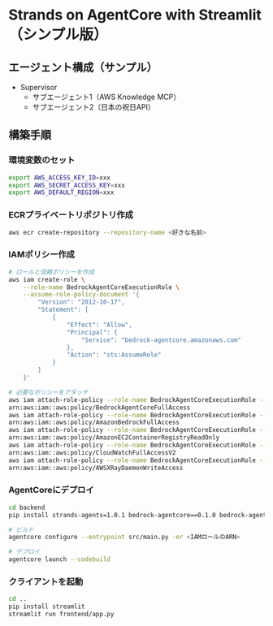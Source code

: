 # Strands on AgentCore with Streamlit（シンプル版）

## エージェント構成（サンプル）

- Supervisor
  - サブエージェント1（AWS Knowledge MCP）
  - サブエージェント2（日本の祝日API）


## 構築手順

### 環境変数のセット

```sh
export AWS_ACCESS_KEY_ID=xxx
export AWS_SECRET_ACCESS_KEY=xxx
export AWS_DEFAULT_REGION=xxx
```

### ECRプライベートリポジトリ作成

```sh
aws ecr create-repository --repository-name <好きな名前>
```

### IAMポリシー作成

```sh
# ロールと信頼ポリシーを作成
aws iam create-role \
    --role-name BedrockAgentCoreExecutionRole \
    --assume-role-policy-document '{
        "Version": "2012-10-17",
        "Statement": [
            {
                "Effect": "Allow",
                "Principal": {
                    "Service": "bedrock-agentcore.amazonaws.com"
                },
                "Action": "sts:AssumeRole"
            }
        ]
    }'

# 必要なポリシーをアタッチ
aws iam attach-role-policy --role-name BedrockAgentCoreExecutionRole --policy-arn
arn:aws:iam::aws:policy/BedrockAgentCoreFullAccess
aws iam attach-role-policy --role-name BedrockAgentCoreExecutionRole --policy-arn
arn:aws:iam::aws:policy/AmazonBedrockFullAccess
aws iam attach-role-policy --role-name BedrockAgentCoreExecutionRole --policy-arn
arn:aws:iam::aws:policy/AmazonEC2ContainerRegistryReadOnly
aws iam attach-role-policy --role-name BedrockAgentCoreExecutionRole --policy-arn
arn:aws:iam::aws:policy/CloudWatchFullAccessV2
aws iam attach-role-policy --role-name BedrockAgentCoreExecutionRole --policy-arn
arn:aws:iam::aws:policy/AWSXRayDaemonWriteAccess
```

### AgentCoreにデプロイ

```sh
cd backend
pip install strands-agents=1.0.1 bedrock-agentcore==0.1.0 bedrock-agentcore-starter-toolkit==0.1.1

# ビルド
agentcore configure --entrypoint src/main.py -er <IAMロールのARN>

# デプロイ
agentcore launch --codebuild
```

### クライアントを起動

```sh
cd ..
pip install streamlit
streamlit run frontend/app.py
```